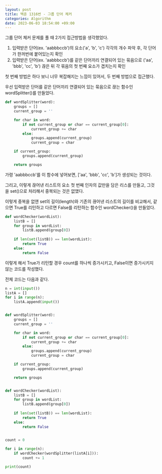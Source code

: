 ```yaml
---
layout: post
title: 백준 1316번 - 그룹 단어 체커
categories: Algorithm
date: 2023-06-03 18:54:00 +09:00
---
```

그룹 단어 체커 문제를 풀 때 2가지 접근방법을 생각했었다.

1. 입력받은 단어(ex. 'aabbbccb')의 요소('a', 'b', 'c') 각각의 개수 파악 후, 각 단어가 한꺼번에 붙어있는지 확인
2. 입력받은 단어(ex. 'aabbbccb')를 같은 단어끼리 연결되어 있는 묶음으로 ('aa', 'bbb', 'cc', 'b') 끊은 뒤 각 묶음의 첫 번째 요소가 겹치는지 확인

첫 번째 방법은 하다 보니 너무 복잡해지는 느낌이 있어서, 두 번째 방법으로 접근했다.

우선 입력받은 단어를 같은 단어끼리 연결되어 있는 묶음으로 끊는 함수인 wordSplitter()를 만들었다.

```python
def wordSplitter(word):
    groups = []
    current_group = ''

    for char in word:
        if not current_group or char == current_group[0]:
            current_group += char
        else:
            groups.append(current_group)
            current_group = char

    if current_group:
        groups.append(current_group)

    return groups
```

가령 'aabbbccb'를 이 함수에 넣어보면, \['aa', 'bbb', 'cc', 'b'\]가 생성되는 것이다.

그리고, 이렇게 끊어낸 리스트의 요소 첫 번째 인자의 값만을 담은 리스를 만들고, 그것을 set()으로 처리해서 중복되는 것은 없앴다.

이렇게 중복을 없앤 set의 길이(length)와 기존의 끊어낸 리스트의 길이를 비교해서, 같으면 True를 리턴하고 다르면 False를 리턴하는 함수인 wordChecker()을 만들었다.

```python
def wordChecker(wordList):
    listB = []
    for group in wordList:
        listB.append(group[0])
    
    if len(set(listB)) == len(wordList):
        return True
    else:
        return False
```

이렇게 해서 True가 리턴할 경우 count를 하나씩 증가시키고, False이면 증가시키지 않는 코드를 작성했다.

전체 코드는 다음과 같다.

```python
n = int(input())
listA = []
for i in range(n):
    listA.append(input())


def wordSplitter(word):
    groups = []
    current_group = ''

    for char in word:
        if not current_group or char == current_group[0]:
            current_group += char
        else:
            groups.append(current_group)
            current_group = char

    if current_group:
        groups.append(current_group)

    return groups


def wordChecker(wordList):
    listB = []
    for group in wordList:
        listB.append(group[0])
    
    if len(set(listB)) == len(wordList):
        return True
    else:
        return False
    

count = 0

for i in range(n):
    if wordChecker(wordSplitter(listA[i])):
        count += 1

print(count)
```
